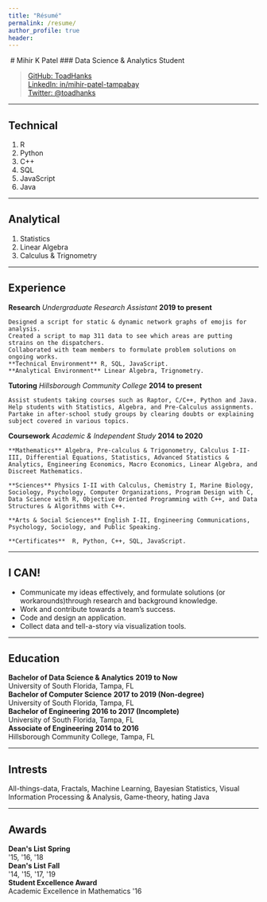 ```yaml
--- 
title: "Résumé" 
permalink: /resume/ 
author_profile: true 
header:  
---
```

<img src="{{ site.url }}{{ site.baseurl }}/images/onlydaraft.png" alt="">
# Mihir K Patel     
### Data Science & Analytics Student      

> [GitHub: ToadHanks](https://github.com/ToadHanks)      
> [LinkedIn: in/mihir-patel-tampabay](https://www.linkedin.com/in/mihir-patel-tampabay/)      
> [Twitter: @toadhanks](https://twitter.com/ToadHanks)       

------

## Technical      

1. R     
1. Python     
1. C++     
1. SQL      
1. JavaScript      
1. Java      

------

## Analytical      

1. Statistics     
1. Linear Algebra      
1. Calculus & Trignometry     

------

## Experience      

**Research** *Undergraduate Research Assistant* __2019 to present__  
      
	Designed a script for static & dynamic network graphs of emojis for analysis.     
	Created a script to map 311 data to see which areas are putting strains on the dispatchers.       
	Collaborated with team members to formulate problem solutions on ongoing works.        
	**Technical Environment** R, SQL, JavaScript.         
	**Analytical Environment** Linear Algebra, Trignometry.         

**Tutoring** *Hillsborough Community College* __2014 to present__    
     
	Assist students taking courses such as Raptor, C/C++, Python and Java.        
	Help students with Statistics, Algebra, and Pre-Calculus assignments.       
	Partake in after-school study groups by clearing doubts or explaining subject covered in various topics.       

**Coursework** *Academic & Independent Study* __2014 to 2020__  
      
	**Mathematics** Algebra, Pre-calculus & Trigonometry, Calculus I-II-III, Differential Equations, Statistics, Advanced Statistics & Analytics, Engineering Economics, Macro Economics, Linear Algebra, and Discreet Mathematics.     
	     
	**Sciences** Physics I-II with Calculus, Chemistry I, Marine Biology, Sociology, Psychology, Computer Organizations, Program Design with C, Data Science with R, Objective Oriented Programming with C++, and Data Structures & Algorithms with C++. 
	      
	**Arts & Social Sciences** English I-II, Engineering Communications, Psychology, Sociology, and Public Speaking.  
	      
	**Certificates**  R, Python, C++, SQL, JavaScript.             

------

## I CAN!

- Communicate my ideas effectively, and formulate solutions (or workarounds)through research and background knowledge.     
- Work and contribute towards a team’s success.     
- Code and design an application.     
- Collect data and tell-a-story via visualization tools.     

------

## Education

**Bachelor of Data Science & Analytics** __2019 to Now__     
	University of South Florida, Tampa, FL     
**Bachelor of Computer Science** __2017 to 2019 (Non-degree)__      
	University of South Florida, Tampa, FL     
**Bachelor of Engineering** __2016 to 2017 (Incomplete)__      
	University of South Florida, Tampa, FL      
**Associate of Engineering** __2014 to 2016__      
	Hillsborough Community College, Tampa, FL      

------

## Intrests      

All-things-data, Fractals, Machine Learning, Bayesian Statistics, Visual Information Processing & Analysis, Game-theory, hating Java     

------

## Awards     

**Dean's List** __Spring__      
	'15, '16, '18      
**Dean's List** __Fall__      
	'14, '15, '17, '19     
**Student Excellence Award**      
	Academic Excellence in Mathematics '16      
